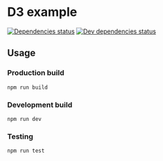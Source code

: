 # D3 example

[![Dependencies status][dependencies]][dependencies-url]
[![Dev dependencies status][dev-dependencies]][dev-dependencies-url]

## Usage

### Production build

```
npm run build
```

### Development build

```
npm run dev
```

### Testing

```
npm run test
```



[dependencies]: https://img.shields.io/david/Slideworx/d3-example.svg
[dev-dependencies]: https://img.shields.io/david/dev/Slideworx/d3-example.svg

[dependencies-url]: https://david-dm.org/Slideworx/d3-example
[dev-dependencies-url]: https://david-dm.org/Slideworx/d3-example?type=dev
